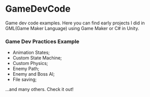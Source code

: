 # GameDevCode
Game dev code examples. Here you can find early projects I did in GML(Game Maker Language) using Game Maker or C# in Unity.

### Game Dev Practices Example

* Animation States;
* Custom State Machine;
* Custom Physics;
* Enemy Path;
* Enemy and Boss AI;
* File saving;

...and many others. Check it out!
